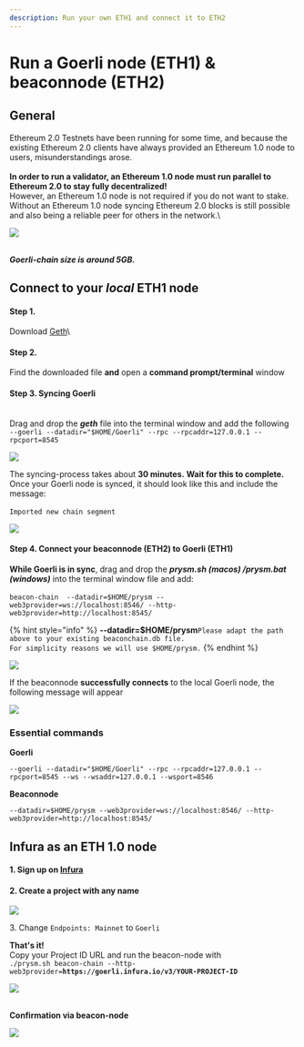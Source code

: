 ```yaml
---
description: Run your own ETH1 and connect it to ETH2
---
```


# Run a Goerli node (ETH1) & beaconnode (ETH2)

## General

Ethereum 2.0 Testnets have been running for some time, and because the existing Ethereum 2.0 clients have always provided an Ethereum 1.0  node to users, misunderstandings arose.\
\
**In order to run a validator, an Ethereum 1.0 node must run parallel to Ethereum 2.0 to stay fully decentralized!** \
However, an Ethereum 1.0 node is not required if you do not want to stake. Without an Ethereum 1.0 node  syncing Ethereum 2.0 blocks is still possible and also being a reliable peer for others in the network.\


![](<../.gitbook/assets/image (41).png>)

\
_**Goerli-chain size is around 5GB.**_

## **Connect to your** _local_  **ETH1 node**

#### Step 1.

Download [Geth](https://geth.ethereum.org/downloads/)\


#### **Step 2.**&#x20;

Find the downloaded file **and** open a **command prompt/terminal** window



#### **Step 3. Syncing Goerli**

\
Drag and drop the _**geth**_ file into the terminal window and add the following \
`--goerli --datadir="$HOME/Goerli" --rpc --rpcaddr=127.0.0.1 --rpcport=8545`

![](<../.gitbook/assets/image (159).png>)

The syncing-process takes about **30 minutes.** **Wait for this to complete.**\
Once your Goerli node is synced, it should look like this and include the message:\
\
`Imported new chain segment`

![](<../.gitbook/assets/image (40).png>)



#### **Step 4. Connect your beaconnode (ETH2) to Goerli (ETH1)**

**While Goerli is in sync**, drag and drop the _**prysm.sh (macos) /prysm.bat (windows)**_ into the terminal window file and add: \
\
&#x20;`beacon-chain  --datadir=$HOME/prysm --web3provider=ws://localhost:8546/ --http-web3provider=http://localhost:8545/`

{% hint style="info" %}
**--datadir=$HOME/prysm**`Please adapt the path above to your existing beaconchain.db file.` \
`For simplicity reasons we will use $HOME/prysm.`
{% endhint %}

![](../.gitbook/assets/beaconoerli1.gif)



If the beaconnode **successfully connects** to the local Goerli node, the following message will appear&#x20;

![](../.gitbook/assets/connected.png)

### Essential commands

**Goerli**

`--goerli --datadir="$HOME/Goerli" --rpc --rpcaddr=127.0.0.1 --rpcport=8545 --ws --wsaddr=127.0.0.1 --wsport=8546`

**Beaconnode**

`--datadir=$HOME/prysm --web3provider=ws://localhost:8546/ --http-web3provider=http://localhost:8545/`

## Infura as an ETH 1.0 node

####

#### 1. Sign up on [Infura](https://infura.io/)

#### 2. Create a project with any name

![](<../.gitbook/assets/image (100).png>)

3\. Change `Endpoints: Mainnet` to `Goerli`

**That's it!** \
Copy your Project ID URL and run the beacon-node with \
`./prysm.sh beacon-chain --http-web3provider=`**`https://goerli.infura.io/v3/YOUR-PROJECT-ID`**

![](<../.gitbook/assets/image (96).png>)

\
**Confirmation via beacon-node**

![](<../.gitbook/assets/image (99).png>)




